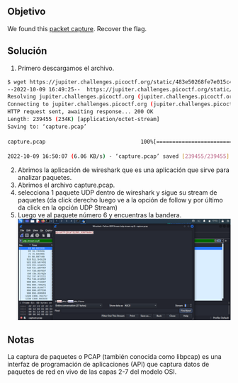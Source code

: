 ## Objetivo
We found this [packet capture](https://jupiter.challenges.picoctf.org/static/483e50268fe7e015c49caf51a69063d0/capture.pcap). Recover the flag.

## Solución
1. Primero descargamos el archivo.
``` bash
$ wget https://jupiter.challenges.picoctf.org/static/483e50268fe7e015c49caf51a69063d0/capture.pcap
--2022-10-09 16:49:25--  https://jupiter.challenges.picoctf.org/static/483e50268fe7e015c49caf51a69063d0/capture.pcap
Resolving jupiter.challenges.picoctf.org (jupiter.challenges.picoctf.org)... 3.131.60.8
Connecting to jupiter.challenges.picoctf.org (jupiter.challenges.picoctf.org)|3.131.60.8|:443... connected.
HTTP request sent, awaiting response... 200 OK
Length: 239455 (234K) [application/octet-stream]
Saving to: ‘capture.pcap’

capture.pcap                              100%[===================================================================================>] 233.84K  9.07KB/s    in 39s     

2022-10-09 16:50:07 (6.06 KB/s) - ‘capture.pcap’ saved [239455/239455]

```

2. Abrimos la aplicación de wireshark que es una aplicación que sirve para analizar paquetes.
3. Abrimos el archivo capture.pcap.
4. selecciona 1 paquete UDP dentro de wireshark y sigue su stream de paquetes (da click derecho luego ve a la opción de follow y por último da click en la opción UDP Stream)
5. Luego ve al paquete número 6 y encuentras la bandera. ![IMG24.png](../../imgRes/IMG24.png) 

## Notas
La captura de paquetes o PCAP (también conocida como libpcap) es una interfaz de programación de aplicaciones (API) que captura datos de paquetes de red en vivo de las capas 2-7 del modelo OSI.
